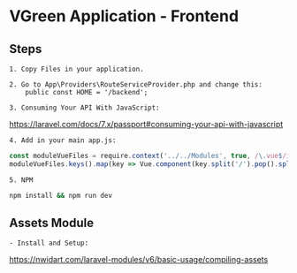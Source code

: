# VGreen Application - Frontend

## Steps

	1. Copy Files in your application.

	2. Go to App\Providers\RouteServiceProvider.php and change this:
        public const HOME = '/backend';

    3. Consuming Your API With JavaScript:
https://laravel.com/docs/7.x/passport#consuming-your-api-with-javascript

	4. Add in your main app.js:
```javascript
const moduleVueFiles = require.context('../../Modules', true, /\.vue$/i);
moduleVueFiles.keys().map(key => Vue.component(key.split('/').pop().split('.')[0], moduleVueFiles(key).default));
```
	5. NPM
```bash
npm install && npm run dev
```

## Assets Module

    - Install and Setup:
https://nwidart.com/laravel-modules/v6/basic-usage/compiling-assets